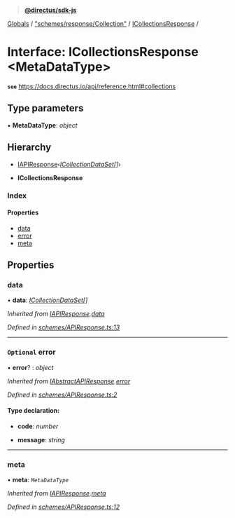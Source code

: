 > **[@directus/sdk-js](../README.md)**

[Globals](../README.md) / ["schemes/response/Collection"](../modules/_schemes_response_collection_.md) / [ICollectionsResponse](_schemes_response_collection_.icollectionsresponse.md) /

# Interface: ICollectionsResponse <**MetaDataType**>

**`see`** https://docs.directus.io/api/reference.html#collections

## Type parameters

▪ **MetaDataType**: *object*

## Hierarchy

  * [IAPIResponse](_schemes_apiresponse_.iapiresponse.md)‹*[ICollectionDataSet](_schemes_response_collection_.icollectiondataset.md)[]*›

  * **ICollectionsResponse**

### Index

#### Properties

* [data](_schemes_response_collection_.icollectionsresponse.md#data)
* [error](_schemes_response_collection_.icollectionsresponse.md#optional-error)
* [meta](_schemes_response_collection_.icollectionsresponse.md#meta)

## Properties

###  data

• **data**: *[ICollectionDataSet](_schemes_response_collection_.icollectiondataset.md)[]*

*Inherited from [IAPIResponse](_schemes_apiresponse_.iapiresponse.md).[data](_schemes_apiresponse_.iapiresponse.md#data)*

*Defined in [schemes/APIResponse.ts:13](https://github.com/janbiasi/sdk-js/blob/b445ae7/src/schemes/APIResponse.ts#L13)*

___

### `Optional` error

• **error**? : *object*

*Inherited from [IAbstractAPIResponse](_schemes_apiresponse_.iabstractapiresponse.md).[error](_schemes_apiresponse_.iabstractapiresponse.md#optional-error)*

*Defined in [schemes/APIResponse.ts:2](https://github.com/janbiasi/sdk-js/blob/b445ae7/src/schemes/APIResponse.ts#L2)*

#### Type declaration:

* **code**: *number*

* **message**: *string*

___

###  meta

• **meta**: *`MetaDataType`*

*Inherited from [IAPIResponse](_schemes_apiresponse_.iapiresponse.md).[meta](_schemes_apiresponse_.iapiresponse.md#meta)*

*Defined in [schemes/APIResponse.ts:12](https://github.com/janbiasi/sdk-js/blob/b445ae7/src/schemes/APIResponse.ts#L12)*